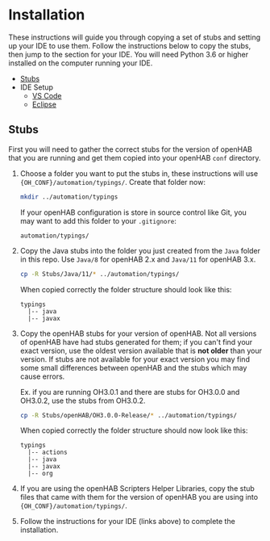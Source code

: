 
# Installation

These instructions will guide you through copying a set of stubs and setting up your IDE to use them.
Follow the instructions below to copy the stubs, then jump to the section for your IDE.
You will need Python 3.6 or higher installed on the computer running your IDE.

* [Stubs](#Stubs)
* IDE Setup
  * [VS Code](VSCode/README.md)
  * [Eclipse](Eclipse/README.md)

## Stubs

First you will need to gather the correct stubs for the version of openHAB that you are running and get them copied into your openHAB `conf` directory.

1.  Choose a folder you want to put the stubs in, these instructions will use `{OH_CONF}/automation/typings/`.
    Create that folder now:

    ```sh
    mkdir ../automation/typings
    ```

    If your openHAB configuration is store in source control like Git, you may want to add this folder to your `.gitignore`:

    ```gitignore
    automation/typings/
    ```

1.  Copy the Java stubs into the folder you just created from the `Java` folder in this repo.
    Use `Java/8` for openHAB 2.x and `Java/11` for openHAB 3.x.

    ```sh
    cp -R Stubs/Java/11/* ../automation/typings/
    ```

    When copied correctly the folder structure should look like this:

    ```text
    typings
      |-- java
      |-- javax
    ```

1.  Copy the openHAB stubs for your version of openHAB.
    Not all versions of openHAB have had stubs generated for them; if you can't find your exact version, use the oldest version available that is **not older** than your version.
    If stubs are not available for your exact version you may find some small differences between openHAB and the stubs which may cause errors.

    Ex. if you are running OH3.0.1 and there are stubs for OH3.0.0 and OH3.0.2, use the stubs from OH3.0.2.

    ```sh
    cp -R Stubs/openHAB/OH3.0.0-Release/* ../automation/typings/
    ```

    When copied correctly the folder structure should now look like this:

    ```text
    typings
      |-- actions
      |-- java
      |-- javax
      |-- org
    ```

1.  If you are using the openHAB Scripters Helper Libraries, copy the stub files that came with them for the version of openHAB you are using into `{OH_CONF}/automation/typings/`.

1.  Follow the instructions for your IDE (links above) to complete the installation.
